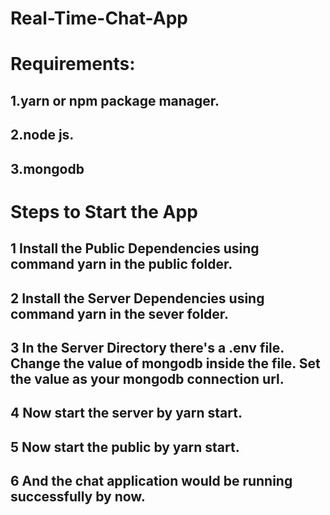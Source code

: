 # Real-Time-Chat-App
# Requirements:
## 1.yarn or npm package manager.
## 2.node js.
## 3.mongodb

# Steps to Start the App

## 1 Install the Public Dependencies using command yarn in the public folder.
## 2 Install the Server Dependencies using command yarn in the sever folder.
## 3 In the Server Directory there's a .env file. Change the value of mongodb inside the file. Set the value as your mongodb connection url.
## 4 Now start the server by yarn start.
## 5 Now start the public by yarn start.
## 6 And the chat application would be running successfully by now.
